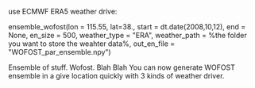 use ECMWF ERA5 weather drive:

ensemble_wofost(lon = 115.55, lat=38., start = dt.date(2008,10,12),
                    end = None, en_size = 500, weather_type = "ERA", 
                    weather_path = %the folder you want to store the weahter data%, out_en_file = "WOFOST_par_ensemble.npy")

Ensemble of stuff. Wofost. Blah Blah 
You can now generate WOFOST ensemble in a give location quickly with 3 kinds of weather driver.
